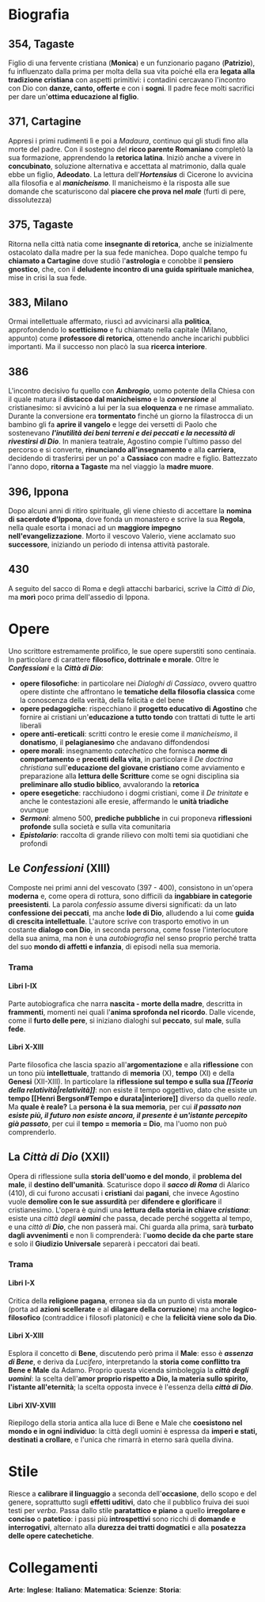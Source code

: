# Biografia
## 354, Tagaste
Figlio di una fervente cristiana (**Monica**) e un funzionario pagano (**Patrizio**), fu influenzato dalla prima per molta della sua vita poiché ella era **legata alla tradizione cristiana** con aspetti primitivi: i contadini cercavano l'incontro con Dio con **danze, canto, offerte** e con i **sogni**. Il padre fece molti sacrifici per dare un'**ottima educazione al figlio**.
## 371, Cartagine
Appresi i primi rudimenti lì e poi a *Madaura*, continuo qui gli studi fino alla morte del padre. Con il sostegno del **ricco parente Romaniano** completò la sua formazione, apprendendo la **retorica latina**. Iniziò anche a vivere in **concubinato**, soluzione alternativa e accettata al matrimonio, dalla quale ebbe un figlio, **Adeodato**. La lettura dell'***Hortensius*** di Cicerone lo avvicina alla filosofia e al ***manicheismo***. Il manicheismo è la risposta alle sue domande che scaturiscono dal **piacere che prova nel *male*** (furti di pere, dissolutezza)
## 375, Tagaste
Ritorna nella città natia come **insegnante di retorica**, anche se inizialmente ostacolato dalla madre per la sua fede manichea. Dopo qualche tempo fu **chiamato a Cartagine** dove studiò l'**astrologia** e conobbe il **pensiero gnostico**, che, con il **deludente incontro di una guida spirituale manichea**, mise in crisi la sua fede.
## 383, Milano
Ormai intellettuale affermato, riuscì ad avvicinarsi alla **politica**, approfondendo lo **scetticismo** e fu chiamato nella capitale (Milano, appunto) come **professore di retorica**, ottenendo anche incarichi pubblici importanti. Ma il successo non placò la sua **ricerca interiore**.
## 386
L'incontro decisivo fu quello con ***Ambrogio***, uomo potente della Chiesa con il quale matura il **distacco dal manicheismo** e la ***conversione*** al cristianesimo: si avvicinò a lui per la sua **eloquenza** e ne rimase ammaliato. Durante la conversione era **tormentato** finché un giorno la filastrocca di un bambino gli fa **aprire il vangelo** e legge dei versetti di Paolo che sostenevano ***l'inutilità dei beni terreni e dei peccati e la necessità di rivestirsi di Dio***. In maniera teatrale, Agostino compie l'ultimo passo del percorso e si converte, **rinunciando all'insegnamento** e alla **carriera**, decidendo di trasferirsi per un po' a **Cassiaco** con madre e figlio. Battezzato l'anno dopo, **ritorna a Tagaste** ma nel viaggio la **madre muore**.
## 396, Ippona
Dopo alcuni anni di ritiro spirituale, gli viene chiesto di accettare la **nomina di sacerdote d'Ippona**, dove fonda un monastero e scrive la sua **Regola**, nella quale esorta i monaci ad un **maggiore impegno nell'evangelizzazione**. Morto il vescovo Valerio, viene acclamato suo **successore**, iniziando un periodo di intensa attività pastorale.
## 430
A seguito del sacco di Roma e degli attacchi barbarici, scrive la *Città di Dio*, ma **morì** poco prima dell'assedio di Ippona.
# Opere
Uno scrittore estremamente prolifico, le sue opere superstiti sono centinaia. In particolare di carattere **filosofico, dottrinale e morale**. Oltre le ***Confessioni*** e la ***Città di Dio***:
- **opere filosofiche**: in particolare nei *Dialoghi di Cassiaco*, ovvero quattro opere distinte che affrontano le **tematiche della filosofia classica** come la conoscenza della verità, della felicità e del bene
- **opere pedagogiche**: rispecchiano il **progetto educativo di Agostino** che fornire ai cristiani un'**educazione a tutto tondo** con trattati di tutte le arti liberali
- **opere anti-ereticali**: scritti contro le eresie come il *manicheismo*, il **donatismo**, il **pelagianesimo** che andavano diffondendosi
- **opere morali**: insegnamento *catechetico* che fornisca **norme di comportamento** e **precetti della vita**, in particolare il *De doctrina christiana* sull'**educazione del giovane cristiano** come avviamento e preparazione alla **lettura delle Scritture** come se ogni disciplina sia **preliminare allo studio biblico**, avvalorando la **retorica**
- **opere esegetiche**: racchiudono i dogmi cristiani, come il *De trinitate* e anche le contestazioni alle eresie, affermando le **unità triadiche** ovunque
- ***Sermoni***: almeno 500, **prediche pubbliche** in cui proponeva **riflessioni profonde** sulla società e sulla vita comunitaria
- ***Epistolario***: raccolta di grande rilievo con molti temi sia quotidiani che profondi
## Le *Confessioni* (XIII)
Composte nei primi anni del vescovato (397 - 400), consistono in un'opera **moderna** e, come opera di rottura, sono difficili da **ingabbiare in categorie preesistenti**. La parola *confessio* assume diversi significati: da un lato **confessione dei peccati**, ma anche **lode di Dio**, alludendo a lui come **guida di crescita intellettuale**. L'autore scrive con trasporto emotivo in un costante **dialogo con Dio**, in seconda persona, come fosse l'interlocutore della sua anima, ma non è una *autobiografia* nel senso proprio perché tratta del suo **mondo di affetti e infanzia**, di episodi nella sua memoria.
### Trama
#### Libri I-IX
Parte autobiografica che narra **nascita - morte della madre**, descritta in **frammenti**, momenti nei quali l'**anima sprofonda nel ricordo**. Dalle vicende, come il **furto delle pere**, si iniziano dialoghi sul **peccato**, sul **male**, sulla **fede**. 
#### Libri X-XIII
Parte filosofica che lascia spazio all'**argomentazione** e alla **riflessione** con un tono più **intellettuale**, trattando di **memoria** (X), **tempo** (XI) e della **Genesi** (XII-XIII). In particolare la **riflessione sul tempo e sulla sua *[[Teoria della relatività|relatività]]***: non esiste il tempo oggettivo, dato che esiste un **tempo [[Henri Bergson#Tempo e durata|interiore]]** diverso da quello *reale*. Ma **quale è reale?** La **persona è la sua memoria**, per cui ***il passato non esiste più, il futuro non esiste ancora, il presente è un'istante percepito già passato***, per cui il **tempo = memoria = Dio**, ma l'uomo non può comprenderlo.

## La *Città di Dio* (XXII)
Opera di riflessione sulla **storia dell'uomo e del mondo**, il **problema del male**, il **destino dell'umanità**. Scaturisce dopo il ***sacco di Roma*** di Alarico (410), di cui furono accusati i **cristiani** dai **pagani**, che invece Agostino vuole **demolire con le sue assurdità** per **difendere e glorificare** il cristianesimo. L'opera è quindi una **lettura della storia in chiave *cristiana***: esiste una *città degli **uomini*** che passa, decade perché soggetta al tempo, e una *città di **Dio***, che non passerà mai. Chi guarda alla prima, sarà **turbato dagli avvenimenti** e non li comprenderà: l'**uomo decide da che parte stare** e solo il **Giudizio Universale** separerà i peccatori dai beati.
### Trama
#### Libri I-X
Critica della **religione pagana**, erronea sia da un punto di vista **morale** (porta ad **azioni scellerate** e al **dilagare della corruzione**) ma anche **logico-filosofico** (contraddice i filosofi platonici) e che la **felicità viene solo da Dio**.
#### Libri X-XIII
Esplora il concetto di **Bene**, discutendo però prima il **Male**: esso è ***assenza di Bene***, e deriva da *Lucifero*, interpretando la **storia come conflitto tra Bene e Male** da Adamo. Proprio questa vicenda simboleggia la ***città degli uomini***: la scelta dell'**amor proprio rispetto a Dio, la materia sullo spirito, l'istante all'eternità**; la scelta opposta invece è l'essenza della ***città di Dio***.
#### Libri XIV-XVIII
Riepilogo della storia antica alla luce di Bene e Male che **coesistono nel mondo e in ogni individuo**: la città degli uomini è espressa da **imperi e stati, destinati a crollare**, e l'unica che rimarrà in eterno sarà quella divina.
# Stile
Riesce a **calibrare il linguaggio** a seconda dell'**occasione**, dello scopo e del genere, soprattutto sugli **effetti uditivi**, dato che il pubblico fruiva dei suoi testi per *verba*. Passa dallo stile **paratattico e piano** a quello **irregolare e conciso** o **patetico**: i passi più **introspettivi** sono ricchi di **domande e interrogativi**, alternato alla **durezza dei tratti dogmatici** e alla **posatezza delle opere catechetiche**. 
# Collegamenti
**Arte**:
**Inglese**:
**Italiano**:
**Matematica**:
**Scienze**:
**Storia**:

